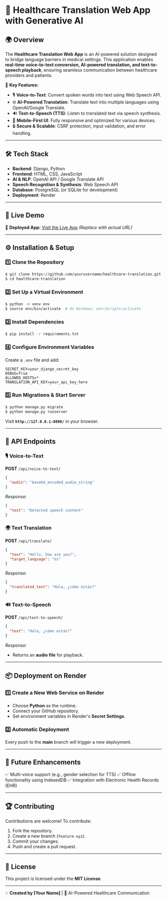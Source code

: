 # 🏥 Healthcare Translation Web App with Generative AI

## 🌍 Overview
The **Healthcare Translation Web App** is an AI-powered solution designed to bridge language barriers in medical settings. This application enables **real-time voice-to-text conversion, AI-powered translation, and text-to-speech playback**, ensuring seamless communication between healthcare providers and patients.

🚀 **Key Features:**
- 🎙 **Voice-to-Text**: Convert spoken words into text using Web Speech API.
- 🌐 **AI-Powered Translation**: Translate text into multiple languages using OpenAI/Google Translate.
- 🔊 **Text-to-Speech (TTS)**: Listen to translated text via speech synthesis.
- 📱 **Mobile-First UI**: Fully responsive and optimized for various devices.
- 🔒 **Secure & Scalable**: CSRF protection, input validation, and error handling.

---

## 🛠️ Tech Stack
- **Backend**: Django, Python
- **Frontend**: HTML, CSS, JavaScript
- **AI & NLP**: OpenAI API / Google Translate API
- **Speech Recognition & Synthesis**: Web Speech API
- **Database**: PostgreSQL (or SQLite for development)
- **Deployment**: Render

---

## 🚀 Live Demo
🔗 **Deployed App:** [Visit the Live App](#) *(Replace with actual URL)*

---

## ⚙️ Installation & Setup

### 1️⃣ Clone the Repository
```sh
$ git clone https://github.com/yourusername/healthcare-translation.git
$ cd healthcare-translation
```

### 2️⃣ Set Up a Virtual Environment
```sh
$ python -m venv env
$ source env/bin/activate  # On Windows: env\Scripts\activate
```

### 3️⃣ Install Dependencies
```sh
$ pip install -r requirements.txt
```

### 4️⃣ Configure Environment Variables
Create a `.env` file and add:
```
SECRET_KEY=your_django_secret_key
DEBUG=True
ALLOWED_HOSTS=*
TRANSLATION_API_KEY=your_api_key_here
```

### 5️⃣ Run Migrations & Start Server
```sh
$ python manage.py migrate
$ python manage.py runserver
```
Visit **`http://127.0.0.1:8000/`** in your browser.

---

## 🔧 API Endpoints

### 🎙 Voice-to-Text
**POST** `/api/voice-to-text/`
```json
{
  "audio": "base64_encoded_audio_string"
}
```
_Response:_
```json
{
  "text": "Detected speech content"
}
```

### 🌍 Text Translation
**POST** `/api/translate/`
```json
{
  "text": "Hello, how are you?",
  "target_language": "es"
}
```
_Response:_
```json
{
  "translated_text": "Hola, ¿cómo estás?"
}
```

### 🔊 Text-to-Speech
**POST** `/api/text-to-speech/`
```json
{
  "text": "Hola, ¿cómo estás?"
}
```
_Response:_
- Returns an **audio file** for playback.

---

## 📦 Deployment on Render

### 1️⃣ Create a New Web Service on Render
- Choose **Python** as the runtime.
- Connect your GitHub repository.
- Set environment variables in Render's **Secret Settings**.

### 2️⃣ Automatic Deployment
Every push to the **main** branch will trigger a new deployment.

---

## 📌 Future Enhancements
✅ Multi-voice support (e.g., gender selection for TTS)
✅ Offline functionality using IndexedDB
✅ Integration with Electronic Health Records (EHR)

---

## 🏆 Contributing
Contributions are welcome! To contribute:
1. Fork the repository.
2. Create a new branch (`feature-xyz`).
3. Commit your changes.
4. Push and create a pull request.

---

## 📄 License
This project is licensed under the **MIT License**.

---

💡 **Created by [Your Name]** | 🚀 AI-Powered Healthcare Communication

